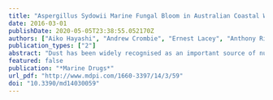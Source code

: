 ```yaml
---
title: "Aspergillus Sydowii Marine Fungal Bloom in Australian Coastal Waters, Its Metabolites and Potential Impact on Symbiodinium Dinoflagellates"
date: 2016-03-01
publishDate: 2020-05-05T23:38:55.052170Z
authors: ["Aiko Hayashi", "Andrew Crombie", "Ernest Lacey", "Anthony Richardson", "Daniel Vuong", "Andrew Piggott", "Gustaaf Hallegraeff"]
publication_types: ["2"]
abstract: "Dust has been widely recognised as an important source of nutrients in the marine environment and as a vector for transporting pathogenic microorganisms. Disturbingly, in the wake of a dust storm event along the eastern Australian coast line in 2009, the Continuous Plankton Recorder collected masses of fungal spores and mycelia (~150,000 spores/m3) forming a ﬂoating raft that covered a coastal area equivalent to 25 times the surface of England. Cultured A. sydowii strains exhibited varying metabolite proﬁles, but all produced sydonic acid, a chemotaxonomic marker for A. sydowii. The Australian marine fungal strains share major metabolites and display comparable metabolic diversity to Australian terrestrial strains and to strains pathogenic to Caribbean coral. Secondary colonisation of the rafts by other fungi, including strains of Cladosporium, Penicillium and other Aspergillus species with distinct secondary metabolite proﬁles, was also encountered. Our bioassays revealed that the dust-derived marine fungal extracts and known A. sydowii metabolites such as sydowic acid, sydowinol and sydowinin A adversely affect photophysiological performance (Fv/Fm) of the coral reef dinoﬂagellate endosymbiont Symbiodinium. Different Symbiodinium clades exhibited varying sensitivities, mimicking sensitivity to coral bleaching phenomena. The detection of such large amounts of A. sydowii following this dust storm event has potential implications for the health of coral environments such as the Great Barrier Reef."
featured: false
publication: "*Marine Drugs*"
url_pdf: "http://www.mdpi.com/1660-3397/14/3/59"
doi: "10.3390/md14030059"
---
```


